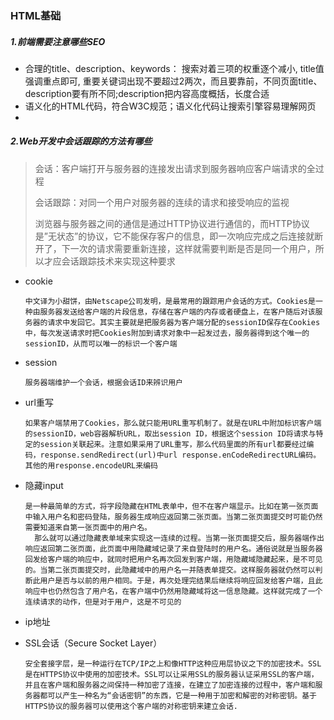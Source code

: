 ### HTML基础





##### 1.前端需要注意哪些SEO



- 合理的title、description、keywords： 搜索对着三项的权重逐个减小, title值强调重点即可, 重要关键词出现不要超过2两次，而且要靠前，不同页面title、description要有所不同;description把内容高度概括，长度合适
- 语义化的HTML代码，符合W3C规范；语义化代码让搜索引擎容易理解网页
- 

##### 2.Web开发中会话跟踪的方法有哪些

> 会话：客户端打开与服务器的连接发出请求到服务器响应客户端请求的全过程
>
> 会话跟踪：对同一个用户对服务器的连续的请求和接受响应的监视 
>
> 浏览器与服务器之间的通信是通过HTTP协议进行通信的，而HTTP协议是”无状态”的协议，它不能保存客户的信息，即一次响应完成之后连接就断开了，下一次的请求需要重新连接，这样就需要判断是否是同一个用户，所以才应会话跟踪技术来实现这种要求 

- cookie

  ```
  中文译为小甜饼，由Netscape公司发明，是最常用的跟踪用户会话的方式。Cookies是一种由服务器发送给客户端的片段信息，存储在客户端的内存或者硬盘上，在客户随后对该服务器的请求中发回它。其实主要就是把服务器为客户端分配的sessionID保存在Cookies中，每次发送请求时把Cookies附加到请求对象中一起发过去，服务器得到这个唯一的sessionID，从而可以唯一的标识一个客户端
  ```

  

- session

  ```
  服务器端维护一个会话，根据会话ID来辨识用户
  ```

  

- url重写

  ```
  如果客户端禁用了Cookies，那么就只能用URL重写机制了。就是在URL中附加标识客户端的sessionID，web容器解析URL，取出session ID，根据这个session ID将请求与特定的session关联起来。注意如果采用了URL重写，那么代码里面的所有url都要经过编码，response.sendRedirect(url)中url response.enCodeRedirectURL编码。其他的用response.encodeURL来编码
  ```

  

- 隐藏input

  ```
  是一种最简单的方式，将字段隐藏在HTML表单中，但不在客户端显示。比如在第一张页面中输入用户名和密码登陆，服务器生成响应返回第二张页面。当第二张页面提交时可能仍然需要知道来自第一张页面中的用户名。 
    那么就可以通过隐藏表单域来实现这一连续的过程。当第一张页面提交后，服务器端作出响应返回第二张页面，此页面中用隐藏域记录了来自登陆时的用户名。通俗说就是当服务器回发给客户端的响应中，就同时把用户名再次回发到客户端，用隐藏域隐藏起来，是不可见的。当第二张页面提交时，此隐藏域中的用户名一并随表单提交。这样服务器就仍然可以判断此用户是否与以前的用户相同。于是，再次处理完结果后继续将响应回发给客户端，且此响应中也仍然包含了用户名，在客户端中仍然用隐藏域将这一信息隐藏。这样就完成了一个连续请求的动作，但是对于用户，这是不可见的
  ```

  

- ip地址

- SSL会话（Secure Socket Layer）

  ```
  安全套接字层，是一种运行在TCP/IP之上和像HTTP这种应用层协议之下的加密技术。SSL是在HTTPS协议中使用的加密技术。SSL可以让采用SSL的服务器认证采用SSL的客户端，并且在客户端和服务器之间保持一种加密了连接，在建立了加密连接的过程中，客户端和服务器都可以产生一种名为“会话密钥”的东西，它是一种用于加密和解密的对称密钥。基于HTTPS协议的服务器可以使用这个客户端的对称密钥来建立会话.
  ```

  



